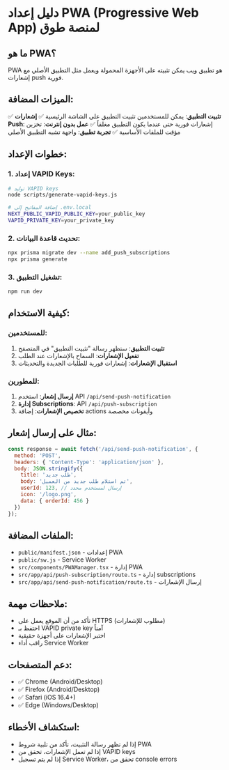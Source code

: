 # دليل إعداد PWA (Progressive Web App) لمنصة طوق

## ما هو PWA؟
PWA هو تطبيق ويب يمكن تثبيته على الأجهزة المحمولة ويعمل مثل التطبيق الأصلي مع إشعارات push فورية.

## الميزات المضافة:
✅ **تثبيت التطبيق**: يمكن للمستخدمين تثبيت التطبيق على الشاشة الرئيسية
✅ **إشعارات Push**: إشعارات فورية حتى عندما يكون التطبيق مغلقاً
✅ **عمل بدون إنترنت**: تخزين مؤقت للملفات الأساسية
✅ **تجربة تطبيق**: واجهة تشبه التطبيق الأصلي

## خطوات الإعداد:

### 1. إعداد VAPID Keys:
```bash
# توليد VAPID keys
node scripts/generate-vapid-keys.js

# إضافة المفاتيح إلى .env.local
NEXT_PUBLIC_VAPID_PUBLIC_KEY=your_public_key
VAPID_PRIVATE_KEY=your_private_key
```

### 2. تحديث قاعدة البيانات:
```bash
npx prisma migrate dev --name add_push_subscriptions
npx prisma generate
```

### 3. تشغيل التطبيق:
```bash
npm run dev
```

## كيفية الاستخدام:

### للمستخدمين:
1. **تثبيت التطبيق**: ستظهر رسالة "تثبيت التطبيق" في المتصفح
2. **تفعيل الإشعارات**: السماح بالإشعارات عند الطلب
3. **استقبال الإشعارات**: إشعارات فورية للطلبات الجديدة والتحديثات

### للمطورين:
1. **إرسال إشعار**: استخدم API `/api/send-push-notification`
2. **إدارة Subscriptions**: API `/api/push-subscription`
3. **تخصيص الإشعارات**: إضافة actions وأيقونات مخصصة

## مثال على إرسال إشعار:
```javascript
const response = await fetch('/api/send-push-notification', {
  method: 'POST',
  headers: { 'Content-Type': 'application/json' },
  body: JSON.stringify({
    title: 'طلب جديد',
    body: 'تم استلام طلب جديد من العميل',
    userId: 123, // إرسال لمستخدم محدد
    icon: '/logo.png',
    data: { orderId: 456 }
  })
});
```

## الملفات المضافة:
- `public/manifest.json` - إعدادات PWA
- `public/sw.js` - Service Worker
- `src/components/PWAManager.tsx` - إدارة PWA
- `src/app/api/push-subscription/route.ts` - إدارة subscriptions
- `src/app/api/send-push-notification/route.ts` - إرسال الإشعارات

## ملاحظات مهمة:
- تأكد من أن الموقع يعمل على HTTPS (مطلوب للإشعارات)
- احتفظ بـ VAPID private key آمناً
- اختبر الإشعارات على أجهزة حقيقية
- راقب أداء Service Worker

## دعم المتصفحات:
- ✅ Chrome (Android/Desktop)
- ✅ Firefox (Android/Desktop)
- ✅ Safari (iOS 16.4+)
- ✅ Edge (Windows/Desktop)

## استكشاف الأخطاء:
- إذا لم تظهر رسالة التثبيت، تأكد من تلبية شروط PWA
- إذا لم تعمل الإشعارات، تحقق من VAPID keys
- إذا لم يتم تسجيل Service Worker، تحقق من console errors
